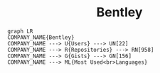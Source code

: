 <h1 align="center">Bentley</h1>

```mermaid
graph LR
COMPANY_NAME{Bentley}
COMPANY_NAME ---> U{Users} ---> UN[22]
COMPANY_NAME ---> R{Repositories} ---> RN[958]
COMPANY_NAME ---> G{Gists} ---> GN[156]
COMPANY_NAME ---> ML{Most Used<br>Languages}
```
